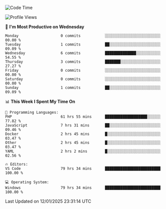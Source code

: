 <!--START_SECTION:waka-->
![Code Time](http://img.shields.io/badge/Code%20Time-3%2C852%20hrs%2031%20mins-blue)

![Profile Views](http://img.shields.io/badge/Profile%20Views-75-blue)

📅 **I'm Most Productive on Wednesday** 

```text
Monday                   0 commits           ░░░░░░░░░░░░░░░░░░░░░░░░░   00.00 % 
Tuesday                  1 commits           ██░░░░░░░░░░░░░░░░░░░░░░░   09.09 % 
Wednesday                6 commits           ██████████████░░░░░░░░░░░   54.55 % 
Thursday                 3 commits           ███████░░░░░░░░░░░░░░░░░░   27.27 % 
Friday                   0 commits           ░░░░░░░░░░░░░░░░░░░░░░░░░   00.00 % 
Saturday                 0 commits           ░░░░░░░░░░░░░░░░░░░░░░░░░   00.00 % 
Sunday                   1 commits           ██░░░░░░░░░░░░░░░░░░░░░░░   09.09 % 
```


📊 **This Week I Spent My Time On** 

```text
💬 Programming Languages: 
PHP                      61 hrs 55 mins      ███████████████████░░░░░░   77.82 % 
JavaScript               7 hrs 31 mins       ██░░░░░░░░░░░░░░░░░░░░░░░   09.46 % 
Docker                   2 hrs 45 mins       █░░░░░░░░░░░░░░░░░░░░░░░░   03.47 % 
Other                    2 hrs 45 mins       █░░░░░░░░░░░░░░░░░░░░░░░░   03.47 % 
YAML                     2 hrs 2 mins        █░░░░░░░░░░░░░░░░░░░░░░░░   02.56 % 

🔥 Editors: 
VS Code                  79 hrs 34 mins      █████████████████████████   100.00 % 

💻 Operating System: 
Windows                  79 hrs 34 mins      █████████████████████████   100.00 % 
```


 Last Updated on 12/01/2025 23:31:14 UTC
<!--END_SECTION:waka-->
